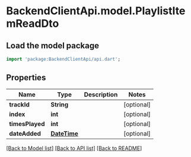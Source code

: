# BackendClientApi.model.PlaylistItemReadDto

## Load the model package
```dart
import 'package:BackendClientApi/api.dart';
```

## Properties
Name | Type | Description | Notes
------------ | ------------- | ------------- | -------------
**trackId** | **String** |  | [optional] 
**index** | **int** |  | [optional] 
**timesPlayed** | **int** |  | [optional] 
**dateAdded** | [**DateTime**](DateTime.md) |  | [optional] 

[[Back to Model list]](../README.md#documentation-for-models) [[Back to API list]](../README.md#documentation-for-api-endpoints) [[Back to README]](../README.md)


